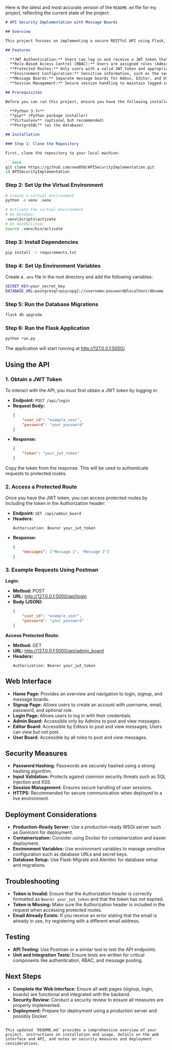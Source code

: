 Here is the latest and most accurate version of the `README.md` file for my project, reflecting the current state of the  project:

```markdown
# API Security Implementation with Message Boards

## Overview

This project focuses on implementing a secure RESTful API using Flask, with features including JWT-based authentication, role-based access control (RBAC), and message boards for different user roles (Admin, Editor, User). The API ensures that only authorized users can access protected resources, providing a robust foundation for secure web applications. Additionally, the project includes a web interface where users can interact with the message boards according to their roles.

## Features

- **JWT Authentication:** Users can log in and receive a JWT token that is used to authenticate subsequent requests.
- **Role-Based Access Control (RBAC):** Users are assigned roles (Admin, Editor, User) that determine their access to certain API endpoints and message boards.
- **Protected Routes:** Only users with a valid JWT token and appropriate role can access certain API endpoints.
- **Environment Configuration:** Sensitive information, such as the secret key, is stored in environment variables.
- **Message Boards:** Separate message boards for Admin, Editor, and User roles, with different levels of access and functionality.
- **Session Management:** Secure session handling to maintain logged-in user states in the web interface.

## Prerequisites

Before you can run this project, ensure you have the following installed:

- **Python 3.7+**
- **pip** (Python package installer)
- **Virtualenv** (optional but recommended)
- **PostgreSQL** (as the database)

## Installation

### Step 1: Clone the Repository

First, clone the repository to your local machine:

```bash
git clone https://github.com/neo050/APISecurityImplementation.git 
cd APISecurityImplementation
```

### Step 2: Set Up the Virtual Environment

```bash
# Create a virtual environment
python -m venv .venv

# Activate the virtual environment
# On Windows:
.venv\Scripts\activate
# On macOS/Linux:
source .venv/bin/activate
```

### Step 3: Install Dependencies

```bash
pip install -r requirements.txt
```

### Step 4: Set Up Environment Variables

Create a `.env` file in the root directory and add the following variables:

```bash
SECRET_KEY=your_secret_key
DATABASE_URL=postgresql+psycopg2://username:password@localhost/dbname
```

### Step 5: Run the Database Migrations

```bash
flask db upgrade
```

### Step 6: Run the Flask Application

```bash
python run.py
```

The application will start running at http://127.0.0.1:5000/.

## Using the API

### 1. Obtain a JWT Token

To interact with the API, you must first obtain a JWT token by logging in:

- **Endpoint:** `POST /api/login`
- **Request Body:**
  ```json
  {
      "user_id": "example_user",
      "password": "your_password"
  }
  ```
- **Response:**
  ```json
  {
      "token": "your_jwt_token"
  }
  ```

Copy the token from the response. This will be used to authenticate requests to protected routes.

### 2. Access a Protected Route

Once you have the JWT token, you can access protected routes by including the token in the Authorization header:

- **Endpoint:** `GET /api/admin_board`
- **Headers:**
  ```
  Authorization: Bearer your_jwt_token
  ```
- **Response:**
  ```json
  {
      "messages": ["Message 1", "Message 2"]
  }
  ```

### 3. Example Requests Using Postman

**Login:**

- **Method:** POST
- **URL:** http://127.0.0.1:5000/api/login
- **Body (JSON):**
  ```json
  {
      "user_id": "example_user",
      "password": "your_password"
  }
  ```

**Access Protected Route:**

- **Method:** GET
- **URL:** http://127.0.0.1:5000/api/admin_board
- **Headers:**
  ```
  Authorization: Bearer your_jwt_token
  ```

## Web Interface

- **Home Page:** Provides an overview and navigation to login, signup, and message boards.
- **Signup Page:** Allows users to create an account with username, email, password, and optional role.
- **Login Page:** Allows users to log in with their credentials.
- **Admin Board:** Accessible only by Admins to post and view messages.
- **Editor Board:** Accessible by Editors to post and view messages; Users can view but not post.
- **User Board:** Accessible by all roles to post and view messages.

## Security Measures

- **Password Hashing:** Passwords are securely hashed using a strong hashing algorithm.
- **Input Validation:** Protects against common security threats such as SQL injection and XSS.
- **Session Management:** Ensures secure handling of user sessions.
- **HTTPS:** Recommended for secure communication when deployed to a live environment.

## Deployment Considerations

- **Production-Ready Server:** Use a production-ready WSGI server such as Gunicorn for deployment.
- **Containerization:** Consider using Docker for containerization and easier deployment.
- **Environment Variables:** Use environment variables to manage sensitive configuration such as database URLs and secret keys.
- **Database Setup:** Use Flask-Migrate and Alembic for database setup and migrations.

## Troubleshooting

- **Token is Invalid:** Ensure that the Authorization header is correctly formatted as `Bearer your_jwt_token` and that the token has not expired.
- **Token is Missing:** Make sure the Authorization header is included in the request when accessing protected routes.
- **Email Already Exists:** If you receive an error stating that the email is already in use, try registering with a different email address.

## Testing

- **API Testing:** Use Postman or a similar tool to test the API endpoints.
- **Unit and Integration Tests:** Ensure tests are written for critical components like authentication, RBAC, and message posting.

## Next Steps

- **Complete the Web Interface:** Ensure all web pages (signup, login, boards) are functional and integrated with the backend.
- **Security Review:** Conduct a security review to ensure all measures are properly implemented.
- **Deployment:** Prepare for deployment using a production server and possibly Docker.
```

This updated `README.md` provides a comprehensive overview of your project, instructions on installation and usage, details on the web interface and API, and notes on security measures and deployment considerations.
